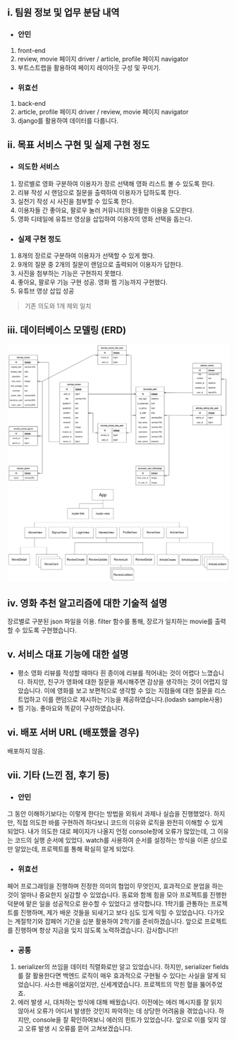 ## i. 팀원 정보 및 업무 분담 내역
+ ### 안민
1. front-end
2. review, movie 페이지 driver / article, profile  페이지 navigator
3. 부트스트랩을 활용하여 페이지 레이아웃 구성 및 꾸미기.

+ ### 위효선
1. back-end
2. article, profile 페이지 driver / review, movie 페이지 navigator
3. django를 활용하여 데이터를 다룹니다.

## ii. 목표 서비스 구현 및 실제 구현 정도
+ ### 의도한 서비스
1. 장르별로 영화 구분하여 이용자가 장르 선택해 영화 리스트 볼 수 있도록 한다.
2. 리뷰 작성 시 랜덤으로 질문을 출력하여 이용자가 답하도록 한다.
3. 실천기 작성 시 사진을 첨부할 수 있도록 한다.
4. 이용자들 간 좋아요, 팔로우 눌러 커뮤니티의 원활한 이용을 도모한다.
5. 영화 디테일에 유튜브 영상을 삽입하여 이용자의 영화 선택을 돕는다.

+ ### 실제 구현 정도
1. 8개의 장르로 구분하여 이용자가 선택할 수 있게 했다.
2. 9개의 질문 중 2개의 질문이 랜덤으로 출력되어 이용자가 답한다.
3. 사진을 첨부하는 기능은 구현하지 못했다.
4. 좋아요, 팔로우 기능 구현 성공. 영화 찜 기능까지 구현했다.
5. 유튜브 영상 삽입 성공

> 기존 의도와 1개 제외 일치

## iii. 데이터베이스 모델링 (ERD)
![ERD](./final-pjt-front/client/src/assets/ERD.png)
![COMPONENT](./final-pjt-front/client/src/assets/COMPONENT.png)
## iv. 영화 추천 알고리즘에 대한 기술적 설명
장르별로 구분된 json 파일을 이용. filter 함수를 통해, 장르가 일치하는 movie를 출력할 수 있도록 구현했습니다.

## v. 서비스 대표 기능에 대한 설명
+ 평소 영화 리뷰를 작성할 때마다 흰 종이에 리뷰를 적어내는 것이 어렵다 느꼈습니다. 하지만, 친구가 영화에 대한 질문을 제시해주면 감상을 생각하는 것이 어렵지 않았습니다. 이에 영화를 보고 보편적으로 생각할 수 있는 지점들에 대한 질문을 리스트업하고 이를 랜덤으로 제시하는 기능을 제공하였습니다.(lodash sample사용)
+ 찜 기능. 좋아요와 똑같이 구성하였습니다.

## vi. 배포 서버 URL (배포했을 경우)
배포하지 않음.

## vii. 기타 (느낀 점, 후기 등)
+ ### 안민
그 동안 이해하기보다는 이렇게 한다는 방법을 외워서 과제나 실습을 진행했었다. 하지만, 직접 의도한 바를 구현하려 하다보니 코드의 이유와 로직을 완전히 이해할 수 있게 되었다. 내가 의도한 대로 페이지가 나올지 언정 console창에 오류가 많았는데, 그 이유는 코드의 실행 순서에 있었다. watch를 사용하여 순서를 설정하는 방식을 이론 상으로만 알았는데, 프로젝트를 통해 확실히 알게 되었다. 


+ ### 위효선
페어 프로그래밍을 진행하며 진정한 의미의 협업이 무엇인지, 효과적으로 분업을 하는 것이 얼마나 중요한지 실감할 수 있었습니다. 동료와 함께 힘을 모아 프로젝트를 진행한 덕분에 맡은 일을 성공적으로 완수할 수 있었다고 생각합니다. 1학기를 관통하는 프로젝트를 진행하며, 제가 배운 것들을 되새기고 보다 심도 있게 익힐 수 있었습니다. 다가오는 계절학기와 잡페어 기간을 십분 활용하여 2학기를 준비하겠습니다. 앞으로 프로젝트를 진행하며 항상 지금을 잊지 않도록 노력하겠습니다. 감사합니다!!

+ ### 공통
1. serializer의 쓰임을 데이터 직렬화로만 알고 있었습니다. 하지만, serializer fields를 잘 활용한다면 백엔드 로직이 매우 효과적으로 구현될 수 있다는 사실을 알게 되었습니다. 사소한 배움이었지만, 신세계였습니다. 프로젝트의 막힌 혈을 뚫어주었죠.
2. 에러 발생 시, 대처하는 방식에 대해 배웠습니다. 이전에는 에러 메시지를 잘 읽지 않아서 오류가 어디서 발생한 것인지 파악하는 데 상당한 어려움을 겪었습니다. 하지만, console을 잘 확인하여보니 에러의 힌트가 있었습니다. 앞으로 이를 잊지 않고 오류 발생 시 오류를 뜯어 고쳐보겠습니다.
